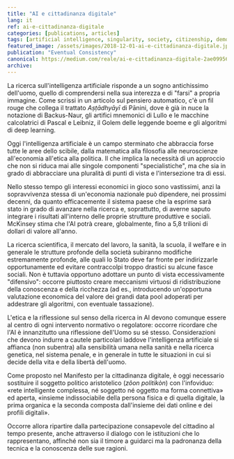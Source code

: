 ```yaml
---
title: "AI e cittadinanza digitale"
lang: it
ref: ai-e-cittadinanza-digitale
categories: [publications, articles]
tags: [artificial intelligence, singularity, society, citizenship, democracy]
featured_image: /assets/images/2018-12-01-ai-e-cittadinanza-digitale.jpg
publication: "Eventual Consistency"
canonical: https://medium.com/reale/ai-e-cittadinanza-digitale-2ae099564df7
archive:
---
```


La ricerca sull'intelligenza artificiale risponde a un sogno antichissimo dell'uomo, quello di comprendersi nella sua interezza e di "farsi" a propria immagine. Come scrissi in un articolo sul pensiero automatico, c'è un fil rouge che collega il trattato *Aṣṭādhyāyī* di Pānini, dove è già in nuce la notazione di Backus-Naur, gli artifici mnemonici di Lullo e le macchine calcolatrici di Pascal e Leibniz, il Golem delle leggende boeme e gli algoritmi di deep learning.

Oggi l'intelligenza artificiale è un campo sterminato che abbraccia forse tutte le aree dello scibile, dalla matematica alla filosofia alle neuroscienze all'economia all'etica alla politica. Il che implica la necessità di un approccio che non si riduca mai alle singole componenti "specialistiche", ma che sia in grado di abbracciare una pluralità di punti di vista e l'intersezione tra di essi.

Nello stesso tempo gli interessi economici in gioco sono vastissimi, anzi la sopravvivenza stessa di un'economia nazionale può dipendere, nei prossimi decenni, da quanto efficacemente il sistema paese che la esprime sarà stato in grado di avanzare nella ricerca e, soprattutto, di averne saputo integrare i risultati all'interno delle proprie strutture produttive e sociali. McKinsey stima che l'AI potrà creare, globalmente, fino a 5,8 trilioni di dollari di valore all'anno.

La ricerca scientifica, il mercato del lavoro, la sanità, la scuola, il welfare e in generale le strutture profonde della società subiranno modifiche estremamente profonde, alle quali lo Stato deve far fronte per indirizzarle opportunamente ed evitare contraccolpi troppo drastici su alcune fasce sociali. Non è tuttavia opportuno adottare un punto di vista eccessivamente "difensivo": occorre piuttosto creare meccanismi virtuosi di ridistribuzione della conoscenza e della ricchezza (ad es., introducendo un'opportuna valutazione economica del valore dei grandi data pool adoperati per addestrare gli algoritmi, con eventuale tassazione).

L'etica e la riflessione sul senso della ricerca in AI devono comunque essere al centro di ogni intervento normativo o regolatore: occorre ricordare che l'AI è innanzitutto una riflessione dell'Uomo su sé stesso. Considerazioni che devono indurre a cautele particolari laddove l'intelligenza artificiale si affianca (non subentra) alla sensibilità umana nella sanità e nella ricerca genetica, nel sistema penale, e in generale in tutte le situazioni in cui si decide della vita e della libertà dell'uomo.

Come proposto nel Manifesto per la cittadinanza digitale, è oggi necessario sostituire il soggetto politico aristotelico (*zôon politikòn*) con l'infoviduo: «rete intelligente complessa, né soggetto né oggetto ma forma connettiva» ed aperta, «insieme indissociabile della persona fisica e di quella digitale, la prima organica e la seconda composta dall'insieme dei dati online e dei profili digitali».

Occorre allora ripartire dalla partecipazione consapevole del cittadino al tempo presente, anche attraverso il dialogo con le istituzioni che lo rappresentano, affinché non sia il timore a guidarci ma la padronanza della tecnica e la conoscenza delle sue ragioni.
